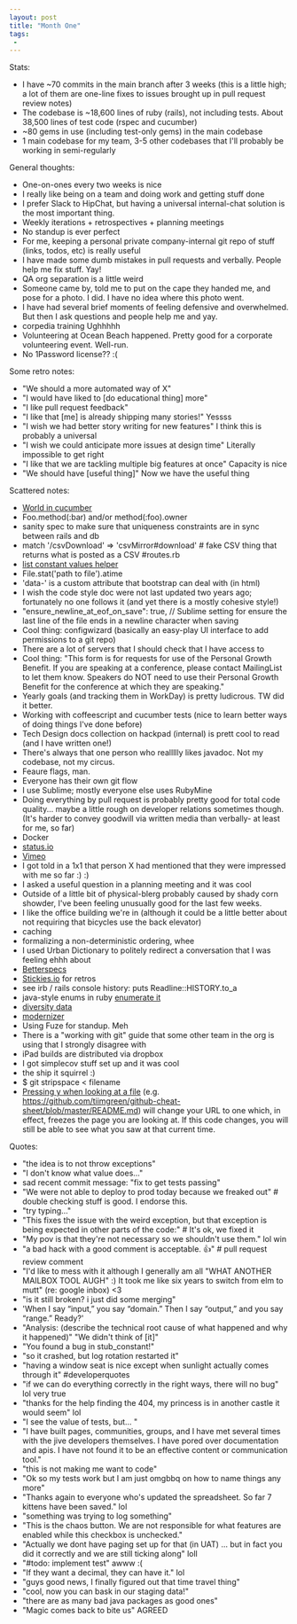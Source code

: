 ```yaml
---
layout: post
title: "Month One"
tags:
 -
---
```


Stats:

- I have ~70 commits in the main branch after 3 weeks (this is a little high; a lot of them are one-line fixes to issues brought up in pull request review notes)
- The codebase is ~18,600 lines of ruby (rails), not including tests. About 38,500 lines of test code (rspec and cucumber)
- ~80 gems in use (including test-only gems) in the main codebase
- 1 main codebase for my team, 3-5 other codebases that I'll probably be working in semi-regularly

General thoughts:

- One-on-ones every two weeks is nice
- I really like being on a team and doing work and getting stuff done
- I prefer Slack to HipChat, but having a universal internal-chat solution is the most important thing. 
- Weekly iterations + retrospectives + planning meetings
- No standup is ever perfect
- For me, keeping a personal private company-internal git repo of stuff (links, todos, etc) is really useful
- I have made some dumb mistakes in pull requests and verbally. People help me fix stuff. Yay!
- QA org separation is a little weird
- Someone came by, told me to put on the cape they handed me, and pose for a photo. I did. I have no idea where this photo went. 
- I have had several brief moments of feeling defensive and overwhelmed. But then I ask questions and people help me and yay. 
- corpedia training Ughhhhh
- Volunteering at Ocean Beach happened. Pretty good for a corporate volunteering event. Well-run. 
- No 1Password license?? :(


Some retro notes:

- "We should a more automated way of X"
- "I would have liked to [do educational thing] more"
- "I like pull request feedback"
- "I like that [me] is already shipping many stories!" Yessss
- "I wish we had better story writing for new features" I think this is probably a universal
- "I wish we could anticipate more issues at design time" Literally impossible to get right
- "I like that we are tackling multiple big features at once" Capacity is nice
- "We should have [useful thing]" Now we have the useful thing


Scattered notes:

- [World in cucumber](https://gist.github.com/compwron/5175f339fb78df19aaa7)
- Foo.method(:bar) and/or method(:foo).owner
- sanity spec to make sure that uniqueness constraints are in sync between rails and db 
- match '/csvDownload' => 'csvMirror#download' # fake CSV thing that returns what is posted as a CSV #routes.rb
- [list constant values helper](https://gist.github.com/compwron/18d2a51a630dac47afac)
- File.stat('path to file').atime
- 'data-' is a custom attribute that bootstrap can deal with (in html)
- I wish the code style doc were not last updated two years ago; fortunately no one follows it (and yet there is a mostly cohesive style!)
- "ensure_newline_at_eof_on_save": true, // Sublime setting for ensure the last line of the file ends in a newline character when saving
- Cool thing: configwizard (basically an easy-play UI interface to add permissions to a git repo)
- There are a lot of servers that I should check that I have access to
- Cool thing: "This form is for requests for use of the Personal Growth Benefit. If you are speaking at a conference, please contact MailingList to let them know. Speakers do NOT need to use their Personal Growth Benefit for the conference at which they are speaking."
- Yearly goals (and tracking them in WorkDay) is pretty ludicrous. TW did it better. 
- Working with coffeescript and cucumber tests (nice to learn better ways of doing things I've done before)
- Tech Design docs collection on hackpad (internal) is prett cool to read (and I have written one!)
- There's always that one person who reallllly likes javadoc. Not my codebase, not my circus. 
- Feaure flags, man. 
- Everyone has their own git flow
- I use Sublime; mostly everyone else uses RubyMine
- Doing everything by pull request is probably pretty good for total code quality... maybe a little rough on developer relations sometimes though. (It's harder to convey goodwill via written media than verbally- at least for me, so far)
- Docker
- [status.io](https://3jdhxr3vrsb0.statuspage.io/)
- [Vimeo](https://vimeo.com/grouponengineering)
- I got told in a 1x1 that person X had mentioned that they were impressed with me so far :) :)
- I asked a useful question in a planning meeting and it was cool
- Outside of a little bit of physical-blerg probably caused by shady corn showder, I've been feeling unusually good for the last few weeks. 
- I like the office building we're in (although it could be a little better about not requiring that bicycles use the back elevator)
- caching
- formalizing a non-deterministic ordering, whee
- I used Urban Dictionary to politely redirect a conversation that I was feeling ehhh about
- [Betterspecs](http://betterspecs.org/)
- [Stickies.io](http://stickies.io) for retros
- see irb / rails console history: puts Readline::HISTORY.to_a
- java-style enums in ruby [enumerate it](https://github.com/cassiomarques/enumerate_it)
- [diversity data](http://opendiversitydata.org/)
- [modernizer](http://modernizr.com/docs/)
- Using Fuze for standup. Meh
- There is a "working with git" guide that some other team in the org is using that I strongly disagree with 
- iPad builds are distributed via dropbox
- I got simplecov stuff set up and it was cool
- the ship it squirrel :) 
- $ git stripspace < filename
- [Pressing y when looking at a file](https://github.com/tiimgreen/github-cheat-sheet) (e.g. https://github.com/tiimgreen/github-cheat-sheet/blob/master/README.md) will change your URL to one which, in effect, freezes the page you are looking at. If this code changes, you will still be able to see what you saw at that current time.

Quotes:

- "the idea is to not throw exceptions"
- "I don't know what value does..."
- sad recent commit message: "fix to get tests passing"
- "We were not able to deploy to prod today because we freaked out" # double checking stuff is good. I endorse this. 
- "try typing..."
- "This fixes the issue with the weird exception, but that exception is being expected in other parts of the code:" # It's ok, we fixed it
- "My pov is that they're not necessary so we shouldn't use them." lol win
- "a bad hack with a good comment is acceptable. :thumbsup:" # pull request review comment
- "I'd like to mess with it although I generally am all "WHAT ANOTHER MAILBOX TOOL AUGH" :) It took me like six years to switch from elm to mutt" (re: google inbox) <3
- "is it still broken? i just did some merging"
- 'When I say “input,” you say “domain.” Then I say “output,” and you say “range.” Ready?'
- "Analysis:  (describe the technical root cause of what happened and why it happened)" "We didn't think of [it]"
- "You found a bug in stub_constant!"
- "so it crashed, but log rotation restarted it"
- "having a window seat is nice except when sunlight actually comes through it" #developerquotes
- "if we can do everything correctly in the right ways, there will no bug" lol very true
- "thanks for the help finding the 404, my princess is in another castle it would seem" lol
- "I see the value of tests, but... "
- "I have built pages, communities, groups, and I have met several times with the jive developers themselves. I have pored over documentation and apis. I have not found it to be an effective content or communication tool."
- "this is not making me want to code"
- "Ok so my tests work but I am just omgbbq on how to name things any more"
- "Thanks again to everyone who's updated the spreadsheet. So far 7 kittens have been saved." lol
- "something was trying to log something"
- "This is the chaos button. We are not responsible for what features are enabled while this checkbox is unchecked."
- "Actually we dont have paging set up for that (in UAT) ... but in fact you did it correctly and we are still ticking along" loll
- "#todo: implement test" awww :(
- "If they want a decimal, they can have it." lol
- "guys good news, I finally figured out that time travel thing"
- "cool, now you can bask in our staging data!"
- "there are as many bad java packages as good ones"
- "Magic comes back to bite us" AGREED


